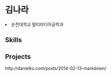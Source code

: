 
<h1> 김나라 </h1>
<li> 순천대학교 멀티미디어공학과 </li>
<h2> Skills </h2>
<h2> Projects </h2>
http://danielku.com/posts/2014-02-13-markdown/
